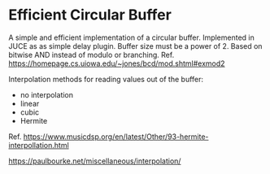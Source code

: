 # Efficient Circular Buffer

A simple and efficient implementation of a circular buffer. Implemented in JUCE as as simple delay plugin.
Buffer size must be a power of 2.
Based on bitwise AND instead of modulo or branching. Ref. https://homepage.cs.uiowa.edu/~jones/bcd/mod.shtml#exmod2 


Interpolation methods for reading values out of the buffer:

- no interpolation
- linear
- cubic
- Hermite

Ref.  https://www.musicdsp.org/en/latest/Other/93-hermite-interpollation.html 

https://paulbourke.net/miscellaneous/interpolation/
